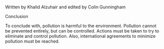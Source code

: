 Written by Khalid Alzuhair and edited by Colin Gunningham

Conclusion

To conclude with, pollution is harmful to the environment. Pollution cannot be prevented entirely, but can be controlled. Actions must be taken to try to eliminate and control pollution. Also, international agreements to minimize pollution must be reached. 
